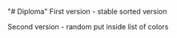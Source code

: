 "# Diploma" 
First version - stable sorted version


Second version - random put inside list of colors
